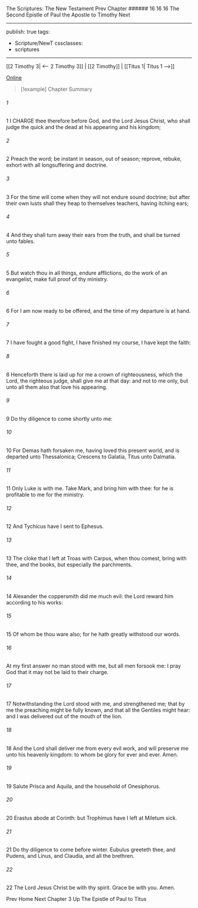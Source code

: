 The Scriptures: The New Testament
Prev
Chapter ###### 16
16 16 The Second Epistle of Paul the Apostle to Timothy
Next

---
publish: true
tags:
  - Scripture/NewT
cssclasses:
  - scriptures
---
[[2 Timothy 3| <-- 2 Timothy 3]] | [[2 Timothy]] | [[Titus 1| Titus 1 -->]]

[Online](https://churchofjesuschrist.org/study/scriptures/nt/2-tim/4?lang=eng)

>[!example] Chapter Summary
>
###### 1
1 I CHARGE thee therefore before God, and the Lord Jesus Christ, who shall judge the quick and the dead at his appearing and his kingdom;
###### 2
2 Preach the word; be instant in season, out of season; reprove, rebuke, exhort with all longsuffering and doctrine.
###### 3
3 For the time will come when they will not endure sound doctrine; but after their own lusts shall they heap to themselves teachers, having itching ears;
###### 4
4 And they shall turn away their ears from the truth, and shall be turned unto fables.
###### 5
5 But watch thou in all things, endure afflictions, do the work of an evangelist, make full proof of thy ministry.
###### 6
6 For I am now ready to be offered, and the time of my departure is at hand.
###### 7
7 I have fought a good fight, I have finished my course, I have kept the faith:
###### 8
8 Henceforth there is laid up for me a crown of righteousness, which the Lord, the righteous judge, shall give me at that day: and not to me only, but unto all them also that love his appearing.
###### 9
9 Do thy diligence to come shortly unto me:
###### 10
10 For Demas hath forsaken me, having loved this present world, and is departed unto Thessalonica; Crescens to Galatia, Titus unto Dalmatia.
###### 11
11 Only Luke is with me. Take Mark, and bring him with thee: for he is profitable to me for the ministry.
###### 12
12 And Tychicus have I sent to Ephesus.
###### 13
13 The cloke that I left at Troas with Carpus, when thou comest, bring with thee, and the books, but especially the parchments.
###### 14
14 Alexander the coppersmith did me much evil: the Lord reward him according to his works:
###### 15
15 Of whom be thou ware also; for he hath greatly withstood our words.
###### 16
At my first answer no man stood with me, but all men forsook me: I pray God that it may not be laid to their charge.
###### 17
17 Notwithstanding the Lord stood with me, and strengthened me; that by me the preaching might be fully known, and that all the Gentiles might hear: and I was delivered out of the mouth of the lion.
###### 18
18 And the Lord shall deliver me from every evil work, and will preserve me unto his heavenly kingdom: to whom be glory for ever and ever. Amen.
###### 19
19 Salute Prisca and Aquila, and the household of Onesiphorus.
###### 20
20 Erastus abode at Corinth: but Trophimus have I left at Miletum sick.
###### 21
21 Do thy diligence to come before winter. Eubulus greeteth thee, and Pudens, and Linus, and Claudia, and all the brethren.
###### 22
22 The Lord Jesus Christ be with thy spirit. Grace be with you. Amen.

Prev
Home
Next
Chapter 3
Up
The Epistle of Paul to Titus



